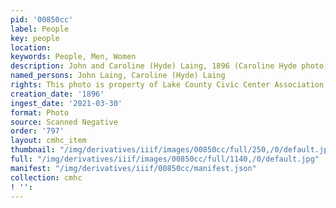 ```yaml
---
pid: '00850cc'
label: People
key: people
location: 
keywords: People, Men, Women
description: John and Caroline (Hyde) Laing, 1896 (Caroline Hyde photo)
named_persons: John Laing, Caroline (Hyde) Laing
rights: This photo is property of Lake County Civic Center Association.
creation_date: '1896'
ingest_date: '2021-03-30'
format: Photo
source: Scanned Negative
order: '797'
layout: cmhc_item
thumbnail: "/img/derivatives/iiif/images/00850cc/full/250,/0/default.jpg"
full: "/img/derivatives/iiif/images/00850cc/full/1140,/0/default.jpg"
manifest: "/img/derivatives/iiif/00850cc/manifest.json"
collection: cmhc
! '': 
---
```

